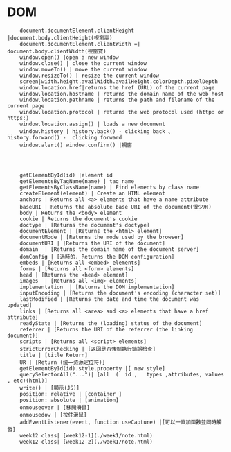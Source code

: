 #       DOM
        document.documentElement.clientHeight |document.body.clientHeight(視窗高)
        document.documentElement.clientWidth =| document.body.clientWidth(視窗寬)
        window.open() |open a new window
        window.close() | close the current window
        window.moveTo() | move the current window
        window.resizeTo() | resize the current window
        screen|width.height.availWidth.availHeight.colorDepth.pixelDepth
        window.location.href|returns the href (URL) of the current page
        window.location.hostname | returns the domain name of the web host
        window.location.pathname | returns the path and filename of the current page
        window.location.protocol | returns the web protocol used (http: or https:)
        window.location.assign() | loads a new document
        window.history | history.back() - clicking back 、history.forward() -  clicking forward 
        window.alert() window.confirm() |視窗
        



        getElementById(id) |element id
        getElementsByTagName(name) | tag name
        getElementsByClassName(name) | Find elements by class name
        createElement(element) | Create an HTML element
        anchors | Returns all <a> elements that have a name attribute
        baseURI | Returns the absolute base URI of the document(很少用)
        body | Returns the <body> element
        cookie | Returns the document's cookie	
        doctype | [Returns the document's doctype]	
        documentElement | [Returns the <html> element]	
        documentMode | [Returns the mode used by the browser]	
        documentURI | [Returns the URI of the document]	
        domain	| [Returns the domain name of the document server]
        domConfig | [過時的. Returns the DOM configuration]	
        embeds | [Returns all <embed> elements]	
        forms | [Returns all <form> elements]	
        head | [Returns the <head> element]
        images	| [Returns all <img> elements]	
        implementation	| [Returns the DOM implementation]	
        inputEncoding | [Returns the document's encoding (character set)]	
        lastModified | [Returns the date and time the document was updated]	
        links | [Returns all <area> and <a> elements that have a href attribute]	
        readyState | [Returns the (loading) status of the document]	
        referrer | [Returns the URI of the referrer (the linking document)]	
        scripts | [Returns all <script> elements]	
        strictErrorChecking | [返回是否強制執行錯誤檢查]
        title | [title Return]	
        UR | [Return (统一资源定位符)]
        getElementById(id).style.property |[ new style]
        querySelectorAll("...")| [all  (  id ,   types ,attributes, values , etc)(html)]
        write() | [顯示(JS)]
        position: relative | [container ]
        position: absolute | [animation] 
        onmouseover | [移開滑鼠]
        onmousedow | [按住滑鼠]
        addEventListener(event, function useCapture) |[可以一直加函數並同時觸發]
        week12 class| [week12-1](./week1/note.html)
        week12 class| [week12-2](./week1/note.html)